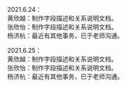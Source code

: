 2021.6.24：  
黄欣越：制作字段描述和关系说明文档。  
张欣怡：制作字段描述和关系说明文档。  
杨济杭：最近有其他事务，已于老师沟通。  

2021.6.25：  
黄欣越：制作字段描述和关系说明文档。  
张欣怡：制作字段描述和关系说明文档。  
杨济杭：最近有其他事务，已于老师沟通。  
